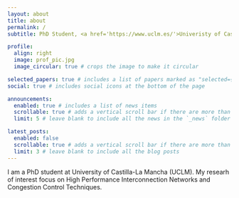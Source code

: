 ```yaml
---
layout: about
title: about
permalink: /
subtitle: PhD Student, <a href='https://www.uclm.es/'>Univeristy of Castilla-La Mancha</a>.

profile:
  align: right
  image: prof_pic.jpg
  image_circular: true # crops the image to make it circular

selected_papers: true # includes a list of papers marked as "selected={true}"
social: true # includes social icons at the bottom of the page

announcements:
  enabled: true # includes a list of news items
  scrollable: true # adds a vertical scroll bar if there are more than 3 news items
  limit: 5 # leave blank to include all the news in the `_news` folder

latest_posts:
  enabled: false 
  scrollable: true # adds a vertical scroll bar if there are more than 3 new posts items
  limit: 3 # leave blank to include all the blog posts
---
```


I am a PhD student at University of Castilla-La Mancha (UCLM). My researh of interest focus on High Performance Interconnection Networks and Congestion Control Techniques.
